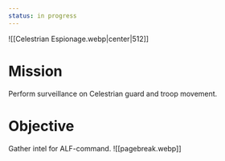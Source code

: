 ```yaml
---
status: in progress
---
```

![[Celestrian Espionage.webp|center|512]]
# Mission
Perform surveillance on Celestrian guard and troop movement.
# Objective
Gather intel for ALF-command.
![[pagebreak.webp]]